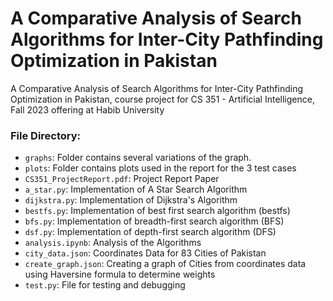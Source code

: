 # A Comparative Analysis of Search Algorithms for Inter-City Pathfinding Optimization in Pakistan
A Comparative Analysis of Search Algorithms for Inter-City Pathfinding Optimization in Pakistan, course project for CS 351 - Artificial Intelligence, Fall 2023 offering at Habib University

### File Directory: 

- `graphs`: Folder contains several variations of the graph. 
- `plots`: Folder contains plots used in the report for the 3 test cases 
- `CS351_ProjectReport.pdf`: Project Report Paper
- `a_star.py`: Implementation of A Star Search Algorithm
- `dijkstra.py`: Implementation of Dijkstra's Algorithm
- `bestfs.py`: Implementation of best first search algorithm (bestfs)
- `bfs.py`: Implementation of breadth-first search algorithm (BFS)
- `dsf.py`: Implementation of depth-first search algorithm (DFS) 
- `analysis.ipynb`: Analysis of the Algorithms
- `city_data.json`: Coordinates Data for 83 Cities of Pakistan
- `create_graph.json`: Creating a graph of Cities from coordinates data using Haversine formula to determine weights
- `test.py`: File for testing and debugging